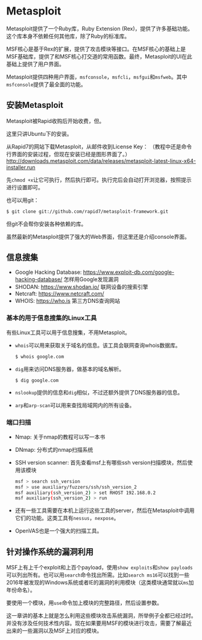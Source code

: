 # Metasploit

Metasploit提供了一个Ruby库，Ruby Extension (Rex)，提供了许多基础功能。这个库本身不依赖任何其他库，除了Ruby的标准库。

MSF核心是基于Rex的扩展，提供了攻击模块等接口。在MSF核心的基础上是MSF基础库，提供了和MSF核心打交道的常用函数。最终，Metasploit的UI在此基础上提供了用户界面。

Metasploit提供四种用户界面，`msfconsole`，`msfcli`，`msfgui`和`msfweb`。其中`msfconsole`提供了最全面的功能。

## 安装Metasploit

Metasploit被Rapid收购后开始收费，但。

这里只讲Ubuntu下的安装。

从Rapid7的网站下载Metasploit，从邮件收到License Key：
（教程中还是命令行界面的安装过程，但现在安装已经是图形界面了。）
http://downloads.metasploit.com/data/releases/metasploit-latest-linux-x64-installer.run

先`chmod +x`让它可执行，然后执行即可。执行完后会自动打开浏览器，按照提示进行设置即可。

也可以用git：

```bash
$ git clone git://github.com/rapid7/metasploit-framework.git
```

但git不会帮你安装各种依赖的库。

虽然最新的Metasploit提供了强大的Web界面，但这里还是介绍console界面。

## 信息搜集

* Google Hacking Database: https://www.exploit-db.com/google-hacking-database/ 怎样用Google发现漏洞
* SHODAN: https://www.shodan.io/ 联网设备的搜索引擎
* Netcraft: https://www.netcraft.com/
* WHOIS: https://who.is 第三方DNS查询网站

### 基本的用于信息搜集的Linux工具

有些Linux工具可以用于信息搜集，不用Metasploit。

* `whois`可以用来获取关于域名的信息。该工具会联网查询whois数据库。

  ```bash
  $ whois google.com
  ```

* `dig`用来访问DNS服务器，做基本的域名解析。

   ```bash
   $ dig google.com
   ```

* `nslookup`提供的信息和`dig`相似，不过还额外提供了DNS服务器的信息。

* `arp`和`arp-scan`可以用来查找局域网内的所有设备。

### 端口扫描

* Nmap: 关于nmap的教程可以写一本书

* DNmap: 分布式的nmap扫描系统

* SSH version scanner: 首先查看msf上有哪些ssh version扫描模块，然后使用该模块

  ```bash
  msf > search ssh_version
  msf > use auxiliary/fuzzers/ssh/ssh_version_2
  msf auxiliary(ssh_version_2) > set RHOST 192.168.0.2
  msf auxiliary(ssh_version_2) > run
  ```

* 还有一些工具需要在本机上运行这些工具的server，然后在Metasploit中调用它们的功能。这类工具有`nessus`，`nexpose`。

* OpenVAS也是一个强大的扫描工具。


## 针对操作系统的漏洞利用

MSF上有上千个exploit和上百个payload，使用`show exploits`和`show payloads`可以列出所有。也可以用`search`命令找出所需。比如`search ms16`可以找到一些2016年被发现的Windows系统或者IE的漏洞的利用模块（这类模块通常就以`ms`加年份命名）。

要使用一个模块，用`use`命令加上模块的完整路径，然后设置参数。

这一章讲的基本上就是怎么利用这些模块攻击系统漏洞，所举例子全都已经过时。并没有涉及任何技术性内容。现在如果要用MSF的模块进行攻击，需要了解最近出来的一些漏洞以及MSF上对应的模块。